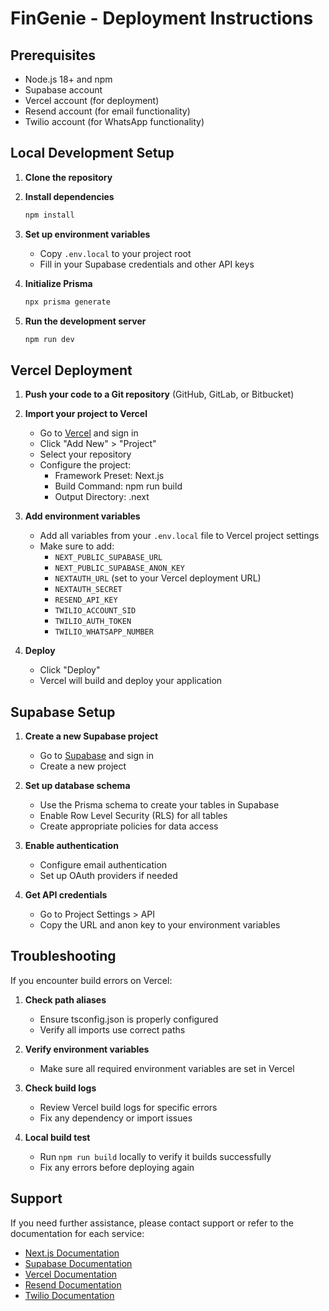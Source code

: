 # FinGenie - Deployment Instructions

## Prerequisites
- Node.js 18+ and npm
- Supabase account
- Vercel account (for deployment)
- Resend account (for email functionality)
- Twilio account (for WhatsApp functionality)

## Local Development Setup

1. **Clone the repository**

2. **Install dependencies**
   ```bash
   npm install
   ```

3. **Set up environment variables**
   - Copy `.env.local` to your project root
   - Fill in your Supabase credentials and other API keys

4. **Initialize Prisma**
   ```bash
   npx prisma generate
   ```

5. **Run the development server**
   ```bash
   npm run dev
   ```

## Vercel Deployment

1. **Push your code to a Git repository** (GitHub, GitLab, or Bitbucket)

2. **Import your project to Vercel**
   - Go to [Vercel](https://vercel.com) and sign in
   - Click "Add New" > "Project"
   - Select your repository
   - Configure the project:
     - Framework Preset: Next.js
     - Build Command: npm run build
     - Output Directory: .next

3. **Add environment variables**
   - Add all variables from your `.env.local` file to Vercel project settings
   - Make sure to add:
     - `NEXT_PUBLIC_SUPABASE_URL`
     - `NEXT_PUBLIC_SUPABASE_ANON_KEY`
     - `NEXTAUTH_URL` (set to your Vercel deployment URL)
     - `NEXTAUTH_SECRET`
     - `RESEND_API_KEY`
     - `TWILIO_ACCOUNT_SID`
     - `TWILIO_AUTH_TOKEN`
     - `TWILIO_WHATSAPP_NUMBER`

4. **Deploy**
   - Click "Deploy"
   - Vercel will build and deploy your application

## Supabase Setup

1. **Create a new Supabase project**
   - Go to [Supabase](https://supabase.com) and sign in
   - Create a new project

2. **Set up database schema**
   - Use the Prisma schema to create your tables in Supabase
   - Enable Row Level Security (RLS) for all tables
   - Create appropriate policies for data access

3. **Enable authentication**
   - Configure email authentication
   - Set up OAuth providers if needed

4. **Get API credentials**
   - Go to Project Settings > API
   - Copy the URL and anon key to your environment variables

## Troubleshooting

If you encounter build errors on Vercel:

1. **Check path aliases**
   - Ensure tsconfig.json is properly configured
   - Verify all imports use correct paths

2. **Verify environment variables**
   - Make sure all required environment variables are set in Vercel

3. **Check build logs**
   - Review Vercel build logs for specific errors
   - Fix any dependency or import issues

4. **Local build test**
   - Run `npm run build` locally to verify it builds successfully
   - Fix any errors before deploying again

## Support

If you need further assistance, please contact support or refer to the documentation for each service:

- [Next.js Documentation](https://nextjs.org/docs)
- [Supabase Documentation](https://supabase.com/docs)
- [Vercel Documentation](https://vercel.com/docs)
- [Resend Documentation](https://resend.com/docs)
- [Twilio Documentation](https://www.twilio.com/docs)
